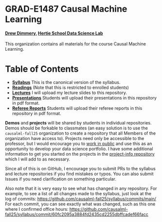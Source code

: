 # GRAD-E1487 Causal Machine Learning
#### [Drew Dimmery](https://ddimmery.com), [Hertie School Data Science Lab](https://www.hertie-school.org/en/datasciencelab)

This organization contains all materials for the course Causal Machine Learning.

# Table of Contents

* [**Syllabus**](https://github.com/causalml-fall25/syllabus) This is the canonical version of the syllabus.
* [**Readings**](https://github.com/causalml-fall25/readings) (Note that this is restricted to enrolled students)
* [**Lectures**](https://github.com/causalml-fall25/lecture-slides) I will upload my lecture slides to this repository.
* [**Presentations**](https://github.com/causalml-fall25/presentations) Students will upload their presentations in this repository in pdf format.
* [**Referee Reports**](https://github.com/causalml-fall25/referee-reports) Students will upload their referee reports in this repository in pdf format.

**Demos** and **projects** will be shared by students in individual repositories. Demos should be forkable to classmates (an easy solution is to use the `causalml-fall25` organization to create a repository that all Members of the organization have access to). Projects need only be accessible to the professor, but I would encourage you to [work in public](https://press.stripe.com/working-in-public) and use this as an opportunity to develop your data science portfolio. I have some additional information to get you started on the projects in the [project-info repository](https://github.com/causalml-fall25/project-info) which I will add to as necessary.

Since all of this is on GitHub, I encourage you to submit PRs to the syllabus and lecture repositories if you find mistakes or typos. You can also submit Issues if you need clarification on something particular.

Also note that it is very easy to see what has changed in any repository. For example, to see a list of all changes made to the syllabus, just look at the log of commits: https://github.com/causalml-fall25/syllabus/commits/main/ For each commit, you can see exactly what was changed, such as this one where I confirmed office hours: https://github.com/causalml-fall25/syllabus/commit/60fc2095a3884fd2435cd2255dbffcadef66facc
